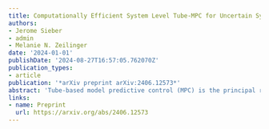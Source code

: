 ```yaml
---
title: Computationally Efficient System Level Tube-MPC for Uncertain Systems
authors:
- Jerome Sieber
- admin
- Melanie N. Zeilinger
date: '2024-01-01'
publishDate: '2024-08-27T16:57:05.762070Z'
publication_types:
- article
publication: '*arXiv preprint arXiv:2406.12573*'
abstract: 'Tube-based model predictive control (MPC) is the principal robust control technique for constrained linear systems affected by additive disturbances. While tube-based methods that compute the tubes online have been successfully applied to systems with additive disturbances, their application to systems affected by additional model uncertainties is challenging. This paper introduces a new tube-based MPC method - named filter-based system level tube-MPC (SLTMPC) - which overapproximates both uncertainties with an online optimized disturbance set, while simultaneously computing the tube controller online. Extending prior work, we generalize the method to polytopic disturbance sets and for the first time provide rigorous closed-loop guarantees for the receding horizon controller. These guarantees are obtained by virtue of a new terminal controller design and an online optimized terminal set. To reduce the computational complexity of the proposed method, we additionally introduce an asynchronous computation scheme that separates the optimization of the tube controller and the nominal trajectory. Finally, we provide a comprehensive numerical evaluation of the proposed methods to demonstrate their effectiveness.'
links:
- name: Preprint
  url: https://arxiv.org/abs/2406.12573
---
```

